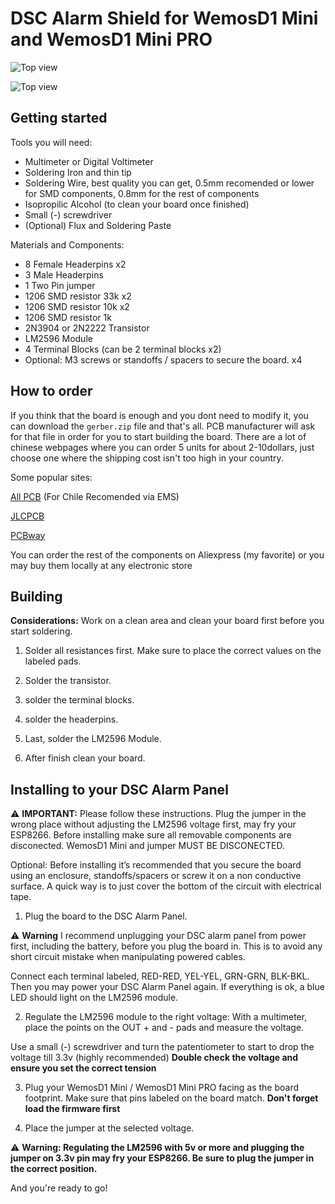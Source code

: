 DSC Alarm Shield for WemosD1 Mini and WemosD1 Mini PRO
==================================

![Top view](https://raw.githubusercontent.com/PipeDeveloper/esphome-dsckeybus/master/PCB%20Layouts/WemosD1%20Mini/SMD/WemosD1_Mini_SMD1206_boardtop.png)

![Top view](https://raw.githubusercontent.com/PipeDeveloper/esphome-dsckeybus/master/PCB%20Layouts/WemosD1%20Mini/SMD/WemosD1_SMD1206_schematic.png)

Getting started
------------
Tools you will need:

 * Multimeter or Digital Voltimeter
 * Soldering Iron and thin tip
 * Soldering Wire, best quality you can get, 0.5mm recomended or lower for SMD components, 0.8mm for the rest of components
 * Isopropilic Alcohol (to clean your board once finished)
 * Small (-) screwdriver
 * (Optional) Flux and Soldering Paste

Materials and Components:
 * 8 Female Headerpins x2
 * 3 Male Headerpins
 * 1 Two Pin jumper
 * 1206 SMD resistor 33k x2
 * 1206 SMD resistor 10k x2
 * 1206 SMD resistor 1k
 * 2N3904 or 2N2222 Transistor
 * LM2596 Module
 * 4 Terminal Blocks (can be 2 terminal blocks x2)
 * Optional: M3 screws or standoffs / spacers to secure the board. x4

How to order
------------
If you think that the board is enough and you dont need to modify it, you can download the `gerber.zip` file and that's all. PCB manufacturer will ask for that file in order for you to start building the board.
There are a lot of chinese webpages where you can order 5 units for about 2-10dollars, just choose one where the shipping cost isn't too high in your country.

Some popular sites:

[All PCB](https://www.allpcb.com/?Mb_InviteId=69183) (For Chile Recomended via EMS)

[JLCPCB](https://jlcpcb.com/)

[PCBway](https://www.pcbway.com/setinvite.aspx?inviteid=432106)

You can order the rest of the components on Aliexpress (my favorite) or you may buy them locally at any electronic store

Building
------------

**Considerations:** Work on a clean area and clean your board first before you start soldering.

1. Solder all resistances first. Make sure to place the correct values on the labeled pads.

2. Solder the transistor.

3. solder the terminal blocks.

4. solder the headerpins.

5. Last, solder the LM2596 Module.

6. After finish clean your board.

Installing to your DSC Alarm Panel
------------

:warning: **IMPORTANT:** Please follow these instructions. Plug the jumper in the wrong place without adjusting the LM2596 voltage first, may fry your ESP8266.
Before installing make sure all removable components are disconected. WemosD1 Mini and jumper MUST BE DISCONECTED.

Optional: Before installing it’s recommended that you secure the board using an enclosure, standoffs/spacers or screw it on a non conductive surface. A quick way is to just cover the bottom of the circuit with electrical tape.

1. Plug the board to the DSC Alarm Panel.

:warning: **Warning** I recommend unplugging your DSC alarm panel from power first, including the battery, before you plug the board in. This is to avoid any short circuit mistake when manipulating powered cables.

Connect each terminal labeled, RED-RED, YEL-YEL, GRN-GRN, BLK-BKL. Then you may power your DSC Alarm Panel again. If everything is ok, a blue LED should light on the LM2596 module.

2. Regulate the LM2596 module to the right voltage:
With a multimeter, place the points on the OUT + and - pads and measure the voltage.

Use a small (-) screwdriver and turn the patentiometer to start to drop the voltage till 3.3v (highly recommended)
**Double check the voltage and ensure you set the correct tension**

3. Plug your WemosD1 Mini / WemosD1 Mini PRO facing as the board footprint. Make sure that pins labeled on the board match. **Don't forget load the firmware first**

4. Place the jumper at the selected voltage.

:warning: **Warning: Regulating the LM2596 with 5v or more and plugging the jumper on 3.3v pin may fry your ESP8266. Be sure to plug the jumper in the correct position.**

And you're ready to go!
